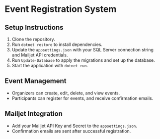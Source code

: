 # Event Registration System

## Setup Instructions
1. Clone the repository.
2. Run `dotnet restore` to install dependencies.
3. Update the `appsettings.json` with your SQL Server connection string and Mailjet API credentials.
4. Run `Update-Database` to apply the migrations and set up the database.
5. Start the application with `dotnet run`.

## Event Management
- Organizers can create, edit, delete, and view events.
- Participants can register for events, and receive confirmation emails.

## Mailjet Integration
- Add your Mailjet API Key and Secret to the `appsettings.json`.
- Confirmation emails are sent after successful registration.
